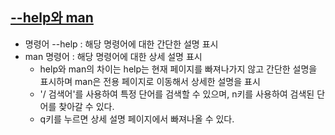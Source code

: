 ## [--help와 man](https://opentutorials.org/course/2598/14172)

* 명령어 --help : 해당 명령어에 대한 간단한 설명 표시
* man 명령어 : 해당 명령어에 대한 상세 설명 표시
    * help와 man의 차이는 help는 현재 페이지를 빠져나가지 않고 간단한 설명을 표시하며 man은 전용 페이지로 이동해서 상세한 설명을 표시
    * '/ 검색어'를 사용하여 특정 단어를 검색할 수 있으며, n키를 사용하여 검색된 단어를 찾아갈 수 있다.
    * q키를 누르면 상세 설명 페이지에서 빠져나올 수 있다.